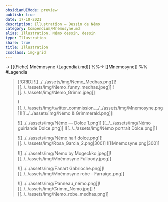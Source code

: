 ```yaml
---
obsidianUIMode: preview
publish: true
date: 17-10-2021
description: Illustration — Dessin de Némo
category: Compendium/Mnémosyne.md
alias: Illustration, Némo dessin, dessin
type: Illustration
share: true
title: Illustration
cssclass: img-grid
---
```

→ [[(Fiche) Mnémosyne (Lagendia).md]]
%%→ [[Mnémosyne]] %%
#Lagendia 

>[!GRID]
>![[../../assets/img/Nemo_Medhas.png]]![[../../assets/img/Nemo_funny_medhas.jpeg]] ![[../../assets/img/Nemo_Grimm.jpeg]] 
>
>![[../../assets/img/twitter_commission_../../assets/img/Mnemosyne.png]]![[../../assets/img/Némo & Grimmerald.png]]
> 
>![[../../assets/img/Némo — Dolce 1.png]]![[../../assets/img/Némo guirlande Dolce.png]] ![[../../assets/img/Némo portrait Dolce.png|]]
>
>![[../../assets/img/Némo half dolce.png]]![[../../assets/img/Rosa_Garcia_2.png|300]] ![[Mnemosyne.png|300]]
>
>![[../../assets/img/Nemo by Mogeckko.jpeg]]![[../../assets/img/Mnémosyne Fullbody.jpeg]]
>
>![[../../assets/img/Fanart Gabrioche.png]]![[../../assets/img/Mnémosyne robe - Farraige.png]]
>
>![[../../assets/img/Panneau_némo.png]]![[../../assets/img/Grimm_Nemo.jpg]]
>![[../../assets/img/Nemo_robe_medhas.png]]